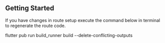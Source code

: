 ## Getting Started

If you have changes in route setup execute the command below in terminal to regenerate the route code.

flutter pub run build_runner build --delete-conflicting-outputs


